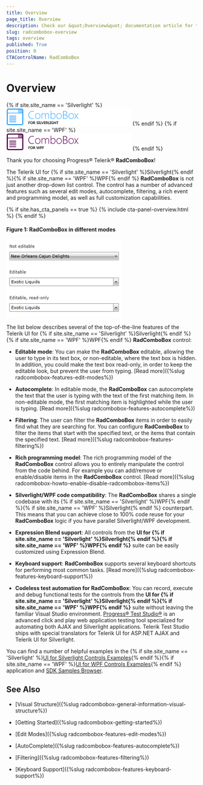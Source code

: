 ```yaml
---
title: Overview
page_title: Overview
description: Check our &quot;Overview&quot; documentation article for the RadComboBox {{ site.framework_name }} control.
slug: radcombobox-overview
tags: overview
published: True
position: 0
CTAControlName: RadComboBox
---
```


# Overview

{% if site.site_name == 'Silverlight' %}
![RadComboBox for SL](images/RadComboBox_Overview_010.png)
{% endif %}
{% if site.site_name == 'WPF' %}
![RadComboBox for WPF](images/RadComboBox_Overview_010_WPF.png)
{% endif %}

Thank you for choosing Progress® Telerik® __RadComboBox__!        

The Telerik UI for {% if site.site_name == 'Silverlight' %}Silverlight{% endif %}{% if site.site_name == 'WPF' %}WPF{% endif %} __RadComboBox__ is not just another drop-down list control. The control has a number of advanced features such as several edit modes, autocomplete, filtering, a rich event and programming model, as well as full customization capabilities.

{% if site.has_cta_panels == true %}
{% include cta-panel-overview.html %}
{% endif %}

#### __Figure 1: RadComboBox in different modes__

![Rad Combo Box Overview 01](images/RadComboBox_Overview_01.png)  

The list below describes several of the top-of-the-line features of the Telerik UI for {% if site.site_name == 'Silverlight' %}Silverlight{% endif %}{% if site.site_name == 'WPF' %}WPF{% endif %} __RadComboBox__ control:        

* __Editable mode__: You can make the __RadComboBox__ editable, allowing the user to type in its text box, or non-editable, where the text box is hidden. In addition, you could make the text box read-only, in order to keep the editable look, but prevent the user from typing. [Read more]({%slug radcombobox-features-edit-modes%})

* __Autocomplete__: In editable mode,  the __RadComboBox__ can autocomplete the text that the user is typing with the text of the first matching item. In non-editable mode, the first matching item is highlighted while the user is typing. [Read more]({%slug radcombobox-features-autocomplete%})

* __Filtering__: The user can filter the __RadComboBox__ items in order to easily find what they are searching for. You can configure __RadComboBox__ to filter the items that start with the specified text, or the items that contain the specified text. [Read more]({%slug radcombobox-features-filtering%})

* __Rich programming model__: The rich programming model of the __RadComboBox__ control allows you to entirely manipulate the control from the code behind. For example you can add/remove or enable/disable items in the __RadComboBox__ control. [Read more]({%slug radcombobox-howto-enable-disable-radcombobox-items%})

* __Silverlight/WPF code compatibility__: The __RadComboBox__ shares a single codebase with its {% if site.site_name == 'Silverlight' %}WPF{% endif %}{% if site.site_name == 'WPF' %}Silverlight{% endif %} counterpart. This means that you can achieve close to 100% code reuse for your __RadComboBox__ logic if you have parallel Silverlight/WPF development.

* __Expression Blend support__: All controls from the __UI for {% if site.site_name == 'Silverlight' %}Silverlight{% endif %}{% if site.site_name == 'WPF' %}WPF{% endif %}__ suite can be easily customized using Expression Blend.

* __Keyboard support__: __RadComboBox__ supports several keyboard shortcuts for performing most common tasks. [Read more]({%slug radcombobox-features-keyboard-support%})

* __Codeless test automation for RadComboBox__: You can record, execute and debug functional tests for the controls from the __UI for {% if site.site_name == 'Silverlight' %}Silverlight{% endif %}{% if site.site_name == 'WPF' %}WPF{% endif %}__ suite without leaving the familiar Visual Studio environment. [Progress® Test Studio®](http://www.telerik.com/teststudio) is an advanced click and play web application testing tool specialized for automating both AJAX and Silverlight applications. Telerik Test Studio ships with special translators for Telerik UI for ASP.NET AJAX and Telerik UI for Silverlight.

You can find a number of helpful examples in the {% if site.site_name == 'Silverlight' %}[UI for Silverlight Controls Examples](https://demos.telerik.com/silverlight/#ComboBox/FirstLook/){% endif %}{% if site.site_name == 'WPF' %}[UI for WPF Controls Examples](https://demos.telerik.com/wpf/){% endif %} application and [SDK Samples Browser](https://demos.telerik.com/xaml-sdkbrowser/).

## See Also

 * [Visual Structure]({%slug radcombobox-general-information-visual-structure%})

 * [Getting Started]({%slug radcombobox-getting-started%})

 * [Edit Modes]({%slug radcombobox-features-edit-modes%})

 * [AutoComplete]({%slug radcombobox-features-autocomplete%})

 * [Filtering]({%slug radcombobox-features-filtering%})

 * [Keyboard Support]({%slug radcombobox-features-keyboard-support%})
